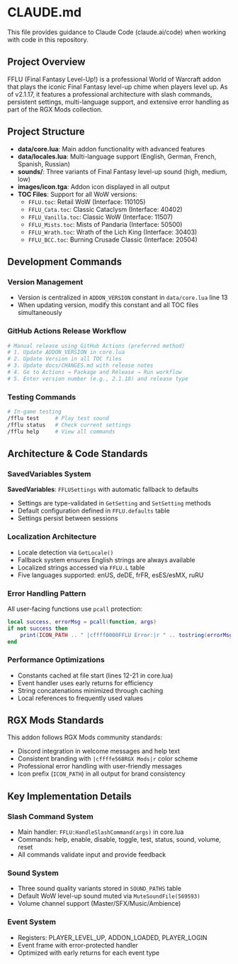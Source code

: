# CLAUDE.md

This file provides guidance to Claude Code (claude.ai/code) when working with code in this repository.

## Project Overview

FFLU (Final Fantasy Level-Up!) is a professional World of Warcraft addon that plays the iconic Final Fantasy level-up chime when players level up. As of v2.1.17, it features a professional architecture with slash commands, persistent settings, multi-language support, and extensive error handling as part of the RGX Mods collection.

## Project Structure

- **data/core.lua**: Main addon functionality with advanced features
- **data/locales.lua**: Multi-language support (English, German, French, Spanish, Russian)
- **sounds/**: Three variants of Final Fantasy level-up sound (high, medium, low)
- **images/icon.tga**: Addon icon displayed in all output
- **TOC Files**: Support for all WoW versions:
  - `FFLU.toc`: Retail WoW (Interface: 110105)
  - `FFLU_Cata.toc`: Classic Cataclysm (Interface: 40402)
  - `FFLU_Vanilla.toc`: Classic WoW (Interface: 11507)
  - `FFLU_Mists.toc`: Mists of Pandaria (Interface: 50500)
  - `FFLU_Wrath.toc`: Wrath of the Lich King (Interface: 30403)
  - `FFLU_BCC.toc`: Burning Crusade Classic (Interface: 20504)

## Development Commands

### Version Management
- Version is centralized in `ADDON_VERSION` constant in `data/core.lua` line 13
- When updating version, modify this constant and all TOC files simultaneously

### GitHub Actions Release Workflow
```bash
# Manual release using GitHub Actions (preferred method)
# 1. Update ADDON_VERSION in core.lua
# 2. Update Version in all TOC files
# 3. Update docs/CHANGES.md with release notes
# 4. Go to Actions → Package and Release → Run workflow
# 5. Enter version number (e.g., 2.1.18) and release type
```

### Testing Commands
```bash
# In-game testing
/fflu test     # Play test sound
/fflu status   # Check current settings
/fflu help     # View all commands
```

## Architecture & Code Standards

### SavedVariables System
**SavedVariables**: `FFLUSettings` with automatic fallback to defaults
- Settings are type-validated in `GetSetting` and `SetSetting` methods
- Default configuration defined in `FFLU.defaults` table
- Settings persist between sessions

### Localization Architecture
- Locale detection via `GetLocale()`
- Fallback system ensures English strings are always available
- Localized strings accessed via `FFLU.L` table
- Five languages supported: enUS, deDE, frFR, esES/esMX, ruRU

### Error Handling Pattern
All user-facing functions use `pcall` protection:
```lua
local success, errorMsg = pcall(function, args)
if not success then
    print(ICON_PATH .. " |cffff0000FFLU Error:|r " .. tostring(errorMsg))
end
```

### Performance Optimizations
- Constants cached at file start (lines 12-21 in core.lua)
- Event handler uses early returns for efficiency
- String concatenations minimized through caching
- Local references to frequently used values

## RGX Mods Standards

This addon follows RGX Mods community standards:
- Discord integration in welcome messages and help text
- Consistent branding with `|cffffe568RGX Mods|r` color scheme
- Professional error handling with user-friendly messages
- Icon prefix (`ICON_PATH`) in all output for brand consistency

## Key Implementation Details

### Slash Command System
- Main handler: `FFLU:HandleSlashCommand(args)` in core.lua
- Commands: help, enable, disable, toggle, test, status, sound, volume, reset
- All commands validate input and provide feedback

### Sound System
- Three sound quality variants stored in `SOUND_PATHS` table
- Default WoW level-up sound muted via `MuteSoundFile(569593)`
- Volume channel support (Master/SFX/Music/Ambience)

### Event System
- Registers: PLAYER_LEVEL_UP, ADDON_LOADED, PLAYER_LOGIN
- Event frame with error-protected handler
- Optimized with early returns for each event type